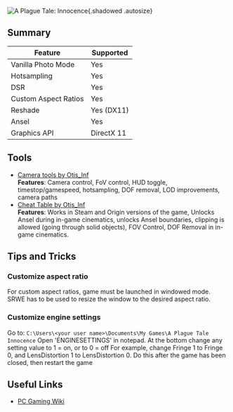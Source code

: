 ![A Plague Tale: Innocence](Images\aplaguetale_header.png "Shot by VicenteProD"){.shadowed .autosize}
## Summary
Feature | Supported
--|--
Vanilla Photo Mode | Yes
Hotsampling | Yes
DSR | Yes
Custom Aspect Ratios | Yes  
Reshade | Yes (DX11)
Ansel | Yes
Graphics API | DirectX 11
 
## Tools

* [Camera tools by Otis_Inf](https://patreon.com/Otis_Inf)  
**Features**: Camera control, FoV control, HUD toggle, timestop/gamespeed, hotsampling, DOF removal, LOD improvements, camera paths
* [Cheat Table by Otis_Inf](..\CheatTables\APlagueTaleInnocence_Otis2.CT)  
**Features**: Works in Steam and Origin versions of the game, Unlocks Ansel during in-game cinematics, unlocks Ansel boundaries, clipping is allowed (going through solid objects), FOV Control, DOF Removal in in-game cinematics.

## Tips and Tricks

### Customize aspect ratio

For custom aspect ratios, game must be launched in windowed mode. SRWE has to be used to resize the window to the desired aspect ratio.

### Customize engine settings

Go to: `C:\Users\<your user name>\Documents\My Games\A Plague Tale Innocence` 
Open 'ENGINESETTINGS' in notepad. At the bottom change any setting value to 1 = on, or to 0 = off 
For example, change Fringe 1 to Fringe 0, and LensDistortion 1 to LensDistortion 0. 
Do this after the game has been closed, then restart the game

## Useful Links

* [PC Gaming Wiki](https://pcgamingwiki.com/wiki/A_Plague_Tale:_Innocence)